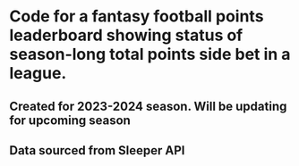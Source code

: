 # Code for a fantasy football points leaderboard showing status of season-long total points side bet in a league.
## Created for 2023-2024 season. Will be updating for upcoming season
## Data sourced from Sleeper API
